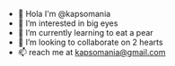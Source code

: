 - 👋 Hola I'm @kapsomania
- 👀 I’m interested in big eyes
- 🌱 I’m currently learning to eat a pear
- 💞️ I’m looking to collaborate on 2 hearts
- 📫 reach me at kapsomania@gmail.com

<!---
kapsomania/kapsomania is a ✨ special ✨ repository because its `README.md` (this file) appears on your GitHub profile.
You can click the Preview link to take a look at your changes.
--->
